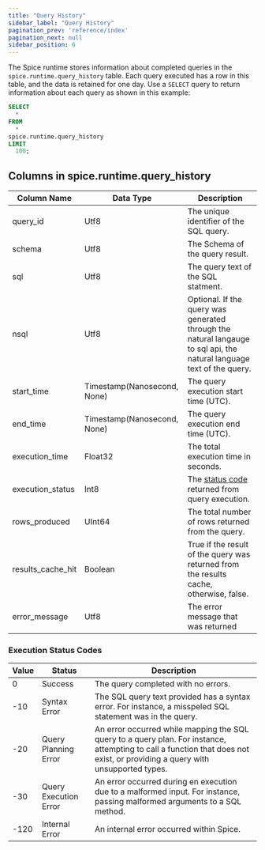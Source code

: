 ```yaml
---
title: "Query History"
sidebar_label: "Query History"
pagination_prev: 'reference/index'
pagination_next: null
sidebar_position: 6
---
```


The Spice runtime stores information about completed queries in the `spice.runtime.query_history` table. Each query executed has a row in this table, and the data is retained for one day. Use a `SELECT` query to return information about each query as shown in this example:

```sql
SELECT
  *
FROM
  *
spice.runtime.query_history
LIMIT
  100;
```

## Columns in spice.runtime.query_history

| Column Name       | Data Type                   | Description |
|-------------------|-----------------------------|-------------|
| query_id          | Utf8                        | The unique identifier of the SQL query. |
| schema            | Utf8                        | The Schema of the query result.       |
| sql               | Utf8                        | The query text of the SQL statment.     |
| nsql              | Utf8                        | Optional. If the query was generated through the natural langauge to sql api, the natural language text of the query. |
| start_time        | Timestamp(Nanosecond, None) | The query execution start time (UTC).    |
| end_time          | Timestamp(Nanosecond, None) | The query execution end time (UTC).          |
| execution_time    | Float32                     | The total execution time in seconds.          |
| execution_status  | Int8                        | The [status code](query_history.md#execution-status-codes) returned from query execution.     |
| rows_produced     | UInt64                      | The total number of rows returned from the query.           |
| results_cache_hit | Boolean                     | True if the result of the query was returned from the results cache, otherwise, false.          |
| error_message     | Utf8                        | The error message that was returned        |

### Execution Status Codes

| Value | Status           | Description |
|-------|-----------------------|-------------|
| 0     | Success               | The query completed with no errors. |
| -10   | Syntax Error          | The SQL query text provided has a syntax error.  For instance, a misspeled SQL statement was in the query. |
| -20   | Query Planning Error  | An error occurred while mapping the SQL query to a query plan. For instance, attempting to call a function that does not exist, or providing a query with unsupported types. |
| -30   | Query Execution Error | An error occurred during en execution due to a malformed input. For instance, passing malformed arguments to a SQL method. |
| -120  | Internal Error        | An internal error occurred within Spice. |
